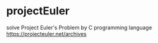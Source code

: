 # projectEuler
solve Project Euler's Problem by C programming language
https://projecteuler.net/archives